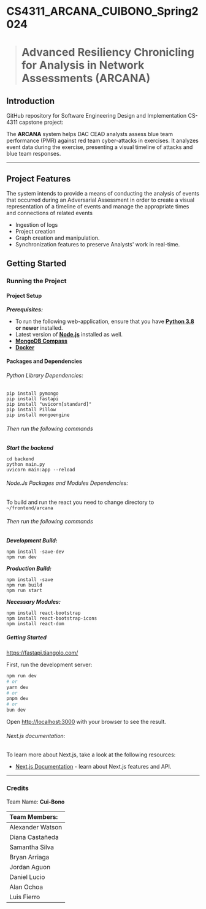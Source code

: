 # CS4311_ARCANA_CUIBONO_Spring2024

> # Advanced Resiliency Chronicling for Analysis in Network Assessments (ARCANA)

## Introduction

GitHub repository for Software Engineering Design and Implementation CS-4311 capstone project:

The **ARCANA** system helps DAC CEAD analysts assess blue team performance (PMR) against red team cyber-attacks in exercises. It analyzes event data during the exercise, presenting a visual timeline of attacks and blue team responses.

---

## Project Features

The system intends to provide a means of conducting the analysis of events that occurred during an Adversarial Assessment in order to create a visual representation of a timeline of events and manage the appropriate times and connections of related events
- Ingestion of logs
- Project creation
- Graph creation and manipulation.
- Synchronization features to preserve Analysts' work in real-time.

## Getting Started
### Running the Project
#### Project Setup

***Prerequisites:***

- To run the following web-application, ensure that you have [**Python 3.8**](https://www.python.org/) **or newer** installed.
- Latest version of [**Node.js**](https://nodejs.org/en) installed as well.
- [**MongoDB Compass**](https://www.mongodb.com/products/tools/compass)
- [**Docker**](https://www.docker.com/)

#### Packages and Dependencies

###### Python Library Dependencies:
    pip install pymongo 
    pip install fastapi
    pip install "uvicorn[standard]"
    pip install Pillow
    pip install mongoengine

###### Then run the following commands

***Start the backend***

    cd backend
    python main.py
    uvicorn main:app --reload

###### Node.Js Packages and Modules Dependencies:

To build and run the react you need to change directory to `~/frontend/arcana`

###### Then run the following commands

***Development Build:***

    npm install -save-dev
    npm run dev


***Production Build:***

    npm install -save
    npm run build
    npm run start

***Necessary Modules:***

    npm install react-bootstrap
    npm install react-bootstrap-icons
    npm install react-dom

##### Getting Started
https://fastapi.tiangolo.com/

First, run the development server:

```bash
npm run dev
# or
yarn dev
# or
pnpm dev
# or
bun dev
```

Open [http://localhost:3000](http://localhost:3000) with your browser to see the result.

###### Next.js documentation:

To learn more about Next.js, take a look at the following resources:

- [Next.js Documentation](https://nextjs.org/docs) - learn about Next.js features and API.

---

### Credits

Team Name: **Cui-Bono**

| Team Members: |
|:--|
| Alexander Watson |
| Diana Castañeda |
| Samantha Silva |
| Bryan Arriaga |
| Jordan Aguon |
| Daniel Lucio |
| Alan Ochoa |
| Luis Fierro |
